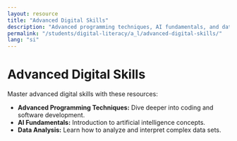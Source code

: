 ```yaml
---
layout: resource
title: "Advanced Digital Skills"
description: "Advanced programming techniques, AI fundamentals, and data analysis for specialized knowledge."
permalink: "/students/digital-literacy/a_l/advanced-digital-skills/"
lang: "si"
---
```


# Advanced Digital Skills

Master advanced digital skills with these resources:

- **Advanced Programming Techniques:** Dive deeper into coding and software development.
- **AI Fundamentals:** Introduction to artificial intelligence concepts.
- **Data Analysis:** Learn how to analyze and interpret complex data sets.
